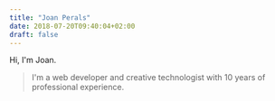 ```yaml
---
title: "Joan Perals"
date: 2018-07-20T09:40:04+02:00
draft: false
---
```


Hi, I'm Joan.

> I'm a web developer and creative technologist with 10 years of professional experience.
